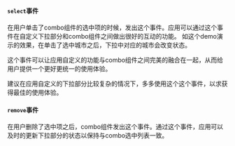 

#### `select`事件

在用户单击了combo组件的选中项的时候，发出这个事件。应用可以通过这个事件在自定义下拉部分和combo组件之间做出很好的互动的功能。
如这个demo演示的效果，在单击了选中城市之后，下拉中对应的城市会改变状态。

这个事件可以让应用自定义的功能与combo组件之间完美的融合在一起，从而给用户提供一个更好更统一的使用体验。

建议在应用自定义的下拉部分比较复杂的情况下，多多使用这个这个事件，以求获得最佳的使用体验。

#### `remove`事件

在用户删除了选中项之后，combo组件发出这个事件。通过这个事件，应用可以及时的更新下拉部分的状态以保持与combo选中列表一致。
